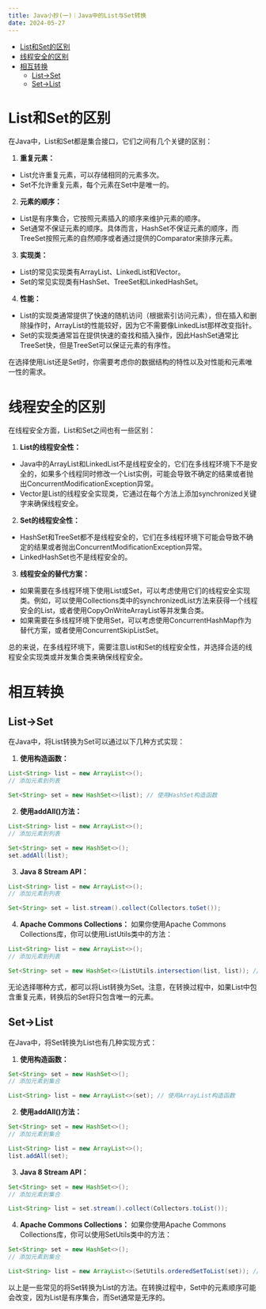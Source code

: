 ```yaml
---
title: Java小抄(一)｜Java中的List与Set转换
date: 2024-05-27
---
```

<!-- TOC -->
* [List和Set的区别](#list和set的区别)
* [线程安全的区别](#线程安全的区别)
* [相互转换](#相互转换)
  * [List->Set](#list---set)
  * [Set->List](#set---list)
<!-- TOC -->
# List和Set的区别
在Java中，List和Set都是集合接口，它们之间有几个关键的区别：

1.  **重复元素：**
- List允许重复元素，可以存储相同的元素多次。
- Set不允许重复元素，每个元素在Set中是唯一的。
2.  **元素的顺序：**
- List是有序集合，它按照元素插入的顺序来维护元素的顺序。
- Set通常不保证元素的顺序。具体而言，HashSet不保证元素的顺序，而TreeSet按照元素的自然顺序或者通过提供的Comparator来排序元素。
3.  **实现类：**
- List的常见实现类有ArrayList、LinkedList和Vector。
- Set的常见实现类有HashSet、TreeSet和LinkedHashSet。
4.  **性能：**
- List的实现类通常提供了快速的随机访问（根据索引访问元素），但在插入和删除操作时，ArrayList的性能较好，因为它不需要像LinkedList那样改变指针。
- Set的实现类通常旨在提供快速的查找和插入操作，因此HashSet通常比TreeSet快，但是TreeSet可以保证元素的有序性。

在选择使用List还是Set时，你需要考虑你的数据结构的特性以及对性能和元素唯一性的需求。
# 线程安全的区别
在线程安全方面，List和Set之间也有一些区别：

1.  **List的线程安全性：**
- Java中的ArrayList和LinkedList不是线程安全的，它们在多线程环境下不是安全的，如果多个线程同时修改一个List实例，可能会导致不确定的结果或者抛出ConcurrentModificationException异常。
- Vector是List的线程安全实现类，它通过在每个方法上添加synchronized关键字来确保线程安全。
2.  **Set的线程安全性：**
- HashSet和TreeSet都不是线程安全的，它们在多线程环境下可能会导致不确定的结果或者抛出ConcurrentModificationException异常。
- LinkedHashSet也不是线程安全的。
3.  **线程安全的替代方案：**
- 如果需要在多线程环境下使用List或Set，可以考虑使用它们的线程安全实现类。例如，可以使用Collections类中的synchronizedList方法来获得一个线程安全的List，或者使用CopyOnWriteArrayList等并发集合类。
- 如果需要在多线程环境下使用Set，可以考虑使用ConcurrentHashMap作为替代方案，或者使用ConcurrentSkipListSet。

总的来说，在多线程环境下，需要注意List和Set的线程安全性，并选择合适的线程安全实现类或并发集合类来确保线程安全。
# 相互转换
##  List->Set
在Java中，将List转换为Set可以通过以下几种方式实现：

1.  **使用构造函数：**
```java
List<String> list = new ArrayList<>();
// 添加元素到列表

Set<String> set = new HashSet<>(list); // 使用HashSet构造函数
```

2.  **使用addAll()方法：**
```java
List<String> list = new ArrayList<>();
// 添加元素到列表

Set<String> set = new HashSet<>();
set.addAll(list);
```

3.  **Java 8 Stream API：**
```java
List<String> list = new ArrayList<>();
// 添加元素到列表

Set<String> set = list.stream().collect(Collectors.toSet());
```

4.  **Apache Commons Collections：**
    如果你使用Apache Commons Collections库，你可以使用ListUtils类中的方法：
```java
List<String> list = new ArrayList<>();
// 添加元素到列表

Set<String> set = new HashSet<>(ListUtils.intersection(list, list)); // 使用ListUtils.intersection()方法
```
无论选择哪种方式，都可以将List转换为Set。注意，在转换过程中，如果List中包含重复元素，转换后的Set将只包含唯一的元素。
## Set->List
在Java中，将Set转换为List也有几种实现方式：

1.  **使用构造函数：**
```java
Set<String> set = new HashSet<>();
// 添加元素到集合

List<String> list = new ArrayList<>(set); // 使用ArrayList构造函数
```

2.  **使用addAll()方法：**
```java
Set<String> set = new HashSet<>();
// 添加元素到集合

List<String> list = new ArrayList<>();
list.addAll(set);
```

3.  **Java 8 Stream API：**
```java
Set<String> set = new HashSet<>();
// 添加元素到集合

List<String> list = set.stream().collect(Collectors.toList());
```

4.  **Apache Commons Collections：**
    如果你使用Apache Commons Collections库，你可以使用SetUtils类中的方法：
```java
Set<String> set = new HashSet<>();
// 添加元素到集合

List<String> list = new ArrayList<>(SetUtils.orderedSetToList(set)); // 使用SetUtils.orderedSetToList()方法
```
以上是一些常见的将Set转换为List的方法。在转换过程中，Set中的元素顺序可能会改变，因为List是有序集合，而Set通常是无序的。
